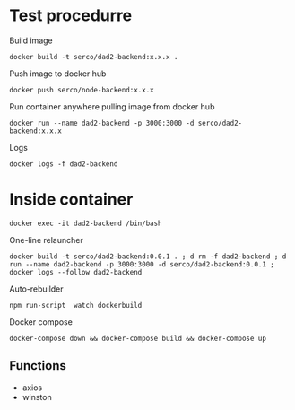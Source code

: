 # Test procedurre

Build image
```
docker build -t serco/dad2-backend:x.x.x .
```

Push image to docker hub
```
docker push serco/node-backend:x.x.x
```

Run container anywhere pulling image from docker hub
```
docker run --name dad2-backend -p 3000:3000 -d serco/dad2-backend:x.x.x
```

Logs
``` 
docker logs -f dad2-backend 
```


# Inside container
```
docker exec -it dad2-backend /bin/bash
```

One-line relauncher
```
docker build -t serco/dad2-backend:0.0.1 . ; d rm -f dad2-backend ; d run --name dad2-backend -p 3000:3000 -d serco/dad2-backend:0.0.1 ; docker logs --follow dad2-backend
```

Auto-rebuilder
```
npm run-script  watch dockerbuild
```

Docker compose 
```
docker-compose down && docker-compose build && docker-compose up
```

## Functions

 - axios
 - winston